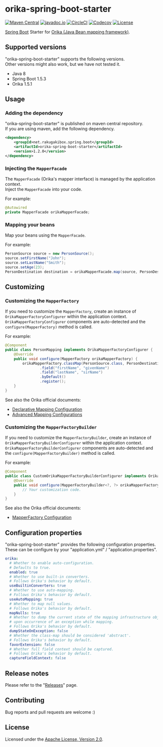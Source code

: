 # orika-spring-boot-starter

[![Maven Central][Maven Central Badge]][Maven Central]
[![javadoc.io][javadoc.io Badge]][javadoc.io]
[![CircleCI][CircleCI Badge]][CircleCI]
[![Codecov][Codecov Badge]][Codecov]
[![License][License Badge]][License]

[Maven Central Badge]: https://maven-badges.herokuapp.com/maven-central/net.rakugakibox.spring.boot/orika-spring-boot-starter/badge.svg
[Maven Central]: https://maven-badges.herokuapp.com/maven-central/net.rakugakibox.spring.boot/orika-spring-boot-starter
[javadoc.io Badge]: https://www.javadoc.io/badge/net.rakugakibox.spring.boot/orika-spring-boot-starter.svg
[javadoc.io]: https://www.javadoc.io/doc/net.rakugakibox.spring.boot/orika-spring-boot-starter
[CircleCI Badge]: https://circleci.com/gh/akihyro/orika-spring-boot-starter.svg?style=shield
[CircleCI]: https://circleci.com/gh/akihyro/orika-spring-boot-starter
[Codecov Badge]: https://codecov.io/gh/akihyro/orika-spring-boot-starter/branch/master/graph/badge.svg
[Codecov]: https://codecov.io/gh/akihyro/orika-spring-boot-starter
[License Badge]: https://img.shields.io/badge/license-Apache%202.0-brightgreen.svg
[License]: LICENSE.txt

[Spring Boot] Starter for [Orika (Java Bean mapping framework)].  

[Spring Boot]: https://projects.spring.io/spring-boot/
[Orika (Java Bean mapping framework)]: http://orika-mapper.github.io/orika-docs/

## Supported versions

"orika-spring-boot-starter" supports the following versions.  
Other versions might also work, but we have not tested it.  

* Java 8
* Spring Boot 1.5.3
* Orika 1.5.1

## Usage

### Adding the dependency

"orika-spring-boot-starter" is published on maven central repository.  
If you are using maven, add the following dependency.  

```xml
<dependency>
    <groupId>net.rakugakibox.spring.boot</groupId>
    <artifactId>orika-spring-boot-starter</artifactId>
    <version>1.2.0</version>
</dependency>
```

### Injecting the `MapperFacade`

The `MapperFacade` (Orika's mapper interface) is managed by the application context.  
Inject the `MapperFacade` into your code.  

For example:  

```java
@Autowired
private MapperFacade orikaMapperFacade;
```

### Mapping your beans

Map your beans using the `MapperFacade`.  

For example:  

```java
PersonSource source = new PersonSource();
source.setFirstName("John");
source.setLastName("Smith");
source.setAge(23);
PersonDestination destination = orikaMapperFacade.map(source, PersonDestination.class);
```

## Customizing

### Customizing the `MapperFactory`

If you need to customize the `MapperFactory`,
create an instance of `OrikaMapperFactoryConfigurer` within the application context.  
`OrikaMapperFactoryConfigurer` components are auto-detected
and the `configure(MapperFactory)` method is called.  

For example:  

```java
@Component
public class PersonMapping implements OrikaMapperFactoryConfigurer {
    @Override
    public void configure(MapperFactory orikaMapperFactory) {
        orikaMapperFactory.classMap(PersonSource.class, PersonDestination.class)
                .field("firstName", "givenName")
                .field("lastName", "sirName")
                .byDefault()
                .register();
    }
}
```

See also the Orika official documents:  

* [Declarative Mapping Configuration]
* [Advanced Mapping Configurations]

[Declarative Mapping Configuration]: http://orika-mapper.github.io/orika-docs/mappings-via-classmapbuilder.html
[Advanced Mapping Configurations]: http://orika-mapper.github.io/orika-docs/advanced-mappings.html

### Customizing the `MapperFactoryBuilder`

If you need to customize the `MapperFactoryBuilder`,
create an instance of `OrikaMapperFactoryBuilderConfigurer` within the application context.  
`OrikaMapperFactoryBuilderConfigurer` components are auto-detected
and the `configure(MapperFactoryBuilder)` method is called.  

For example:  

```java
@Component
public class CustomOrikaMapperFactoryBuilderConfigurer implements OrikaMapperFactoryBuilderConfigurer {
    @Override
    public void configure(MapperFactoryBuilder<?, ?> orikaMapperFactoryBuilder) {
        // Your customization code.
    }
}
```

See also the Orika official documents:  

* [MapperFactory Configuration]

[MapperFactory Configuration]: http://orika-mapper.github.io/orika-docs/mapper-factory.html

## Configuration properties

"orika-spring-boot-starter" provides the following configuration properties.  
These can be configure by your "application.yml" / "application.properties".  

```yaml
orika:
  # Whether to enable auto-configuration.
  # Defaults to true.
  enabled: true
  # Whether to use built-in converters.
  # Follows Orika's behavior by default.
  useBuiltinConverters: true
  # Whether to use auto-mapping.
  # Follows Orika's behavior by default.
  useAutoMapping: true
  # Whether to map null values.
  # Follows Orika's behavior by default.
  mapNulls: true
  # Whether to dump the current state of the mapping infrastructure objects
  # upon occurrence of an exception while mapping.
  # Follows Orika's behavior by default.
  dumpStateOnException: false
  # Whether the class-map should be considered 'abstract'.
  # Follows Orika's behavior by default.
  favorExtension: false
  # Whether full field context should be captured.
  # Follows Orika's behavior by default.
  captureFieldContext: false
```

## Release notes

Please refer to the "[Releases]" page.  

[Releases]: https://github.com/akihyro/orika-spring-boot-starter/releases

## Contributing

Bug reports and pull requests are welcome :)  

## License

Licensed under the [Apache License, Version 2.0].  

[Apache License, Version 2.0]: LICENSE.txt
